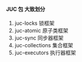#### JUC 包 大致划分
1. juc-locks 锁框架
2. juc-atomic 原子类框架
3. juc-sync 同步器框架
4. juc-collections 集合框架
5. juc-executors 执行器框架










